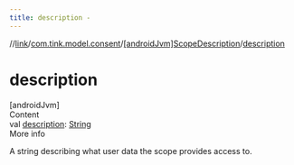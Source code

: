 ```yaml
---
title: description -
---
```

//[link](../../index.md)/[com.tink.model.consent](../index.md)/[[androidJvm]ScopeDescription](index.md)/[description](description.md)



# description  
[androidJvm]  
Content  
val [description](description.md): [String](https://kotlinlang.org/api/latest/jvm/stdlib/kotlin/-string/index.html)  
More info  


A string describing what user data the scope provides access to.

  



